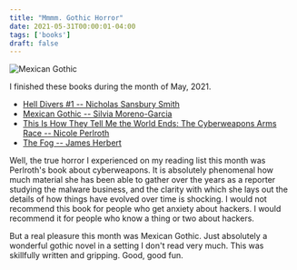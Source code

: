 ```yaml
---
title: "Mmmm. Gothic Horror"
date: 2021-05-31T00:00:01-04:00
tags: ['books']
draft: false
---
```


![Mexican Gothic](https://i.gr-assets.com/images/S/compressed.photo.goodreads.com/books/1607462569l/53152636._SY475_.jpg")

I finished these books during the month of May, 2021.

* [Hell Divers #1 -- Nicholas Sansbury Smith ](https://www.goodreads.com/book/show/28464896-hell-divers)
* [Mexican Gothic -- Silvia Moreno-Garcia ](https://www.goodreads.com/book/show/53152636-mexican-gothic)
* [This Is How They Tell Me the World Ends: The Cyberweapons Arms Race -- Nicole Perlroth](https://www.goodreads.com/book/show/49247043-this-is-how-they-tell-me-the-world-ends)
* [The Fog -- James Herbert](https://www.goodreads.com/book/show/397860.The_Fog)

Well, the true horror I experienced on my reading list this month was Perlroth's book about cyberweapons. It is absolutely phenomenal how much material she has been able to gather over the years as a reporter studying the malware business, and the clarity with which she lays out the details of how things have evolved over time is shocking. I would not recommend this book for people who get anxiety about hackers. I would recommend it for people who know a thing or two about hackers.

But a real pleasure this month was Mexican Gothic. Just absolutely a wonderful gothic novel in a setting I don't read very much. This was skillfully written and gripping. Good, good fun.


